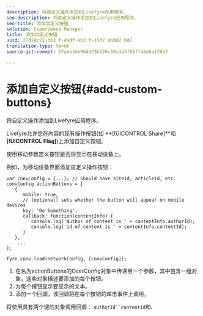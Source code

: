 ```yaml
---
description: 将自定义操作添加到Livefyre应用程序。
seo-description: 将自定义操作添加到Livefyre应用程序。
seo-title: 添加自定义按钮
solution: Experience Manager
title: 添加自定义按钮
uuid: 27d24c21-d83 f-49df-9b3 f-15d7 abbd2 bd7
translation-type: tm+mt
source-git-commit: 67aeb3de964473b326c88c3a3f81ff48a6a12652

---
```



# 添加自定义按钮{#add-custom-buttons}

将自定义操作添加到Livefyre应用程序。

Livefyre允许您在内容的现有操作按钮(如 **[!UICONTROL Share]**和 **[!UICONTROL Flag]**)上添加自定义按钮。

使用移动参数定义按钮是否将显示在移动设备上。

例如，为移动设备界面添加自定义操作按钮：

```
var convConfig = {...}; // Should have siteId, articleId, etc. 
convConfig.actionButtons = [ 
   { 
      mobile: true,  
      // (optional) sets whether the button will appear on mobile devices 
      key: 'Do Something', 
      callback: function(contentInfo) { 
         console.log('Author of content is ' + contentInfo.authorId); 
         console.log('id of content is ' + contentInfo.contentId); 
      } 
   }, 
    ... 
]; 
  
fyre.conv.load(networkConfig, [convConfig]);
```

1. 在名为actionButtons的OverConfig对象中传递另一个参数，其中包含一组对象，这些对象描述要添加的每个按钮。
1. 为每个按钮显示要显示的文本。
1. 添加一个回调，该回调将在每个按钮的单击事件上调用。

将使用具有两个键的对象调用回调： `authorId``contentId`和.
